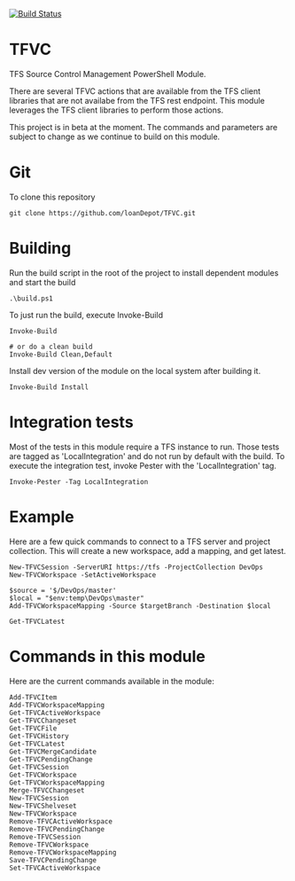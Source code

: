 [![Build Status](https://dev.azure.com/loandepotdevops/OpenSourceModules/_apis/build/status/loanDepot.TFVC)](https://dev.azure.com/loandepotdevops/OpenSourceModules/_build/latest?definitionId=2)
# TFVC

TFS Source Control Management PowerShell Module.

There are several TFVC actions that are available from the TFS client libraries that are not availabe from the TFS rest endpoint. This module leverages the TFS client libraries to perform those actions.

This project is in beta at the moment. The commands and parameters are subject to change as we continue to build on this module.

# Git

To clone this repository

    git clone https://github.com/loanDepot/TFVC.git

# Building

Run the build script in the root of the project to install dependent modules and start the build

    .\build.ps1

To just run the build, execute Invoke-Build

    Invoke-Build

    # or do a clean build
    Invoke-Build Clean,Default


Install dev version of the module on the local system after building it.

    Invoke-Build Install

# Integration tests

Most of the tests in this module require a TFS instance to run. Those tests are tagged as 'LocalIntegration' and do not run by default with the build. To execute the integration test, invoke Pester with the 'LocalIntegration' tag.

    Invoke-Pester -Tag LocalIntegration

# Example

Here are a few quick commands to connect to a TFS server and project collection. This will create a new workspace, add a mapping, and get latest.

    New-TFVCSession -ServerURI https://tfs -ProjectCollection DevOps
    New-TFVCWorkspace -SetActiveWorkspace

    $source = '$/DevOps/master'
    $local = "$env:temp\DevOps\master"
    Add-TFVCWorkspaceMapping -Source $targetBranch -Destination $local

    Get-TFVCLatest

# Commands in this module

Here are the current commands available in the module:

    Add-TFVCItem
    Add-TFVCWorkspaceMapping
    Get-TFVCActiveWorkspace
    Get-TFVCChangeset
    Get-TFVCFile
    Get-TFVCHistory
    Get-TFVCLatest
    Get-TFVCMergeCandidate
    Get-TFVCPendingChange
    Get-TFVCSession
    Get-TFVCWorkspace
    Get-TFVCWorkspaceMapping
    Merge-TFVCChangeset
    New-TFVCSession
    New-TFVCShelveset
    New-TFVCWorkspace
    Remove-TFVCActiveWorkspace
    Remove-TFVCPendingChange
    Remove-TFVCSession
    Remove-TFVCWorkspace
    Remove-TFVCWorkspaceMapping
    Save-TFVCPendingChange
    Set-TFVCActiveWorkspace
